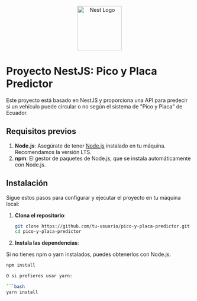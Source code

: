 <p align="center">
  <a href="http://nestjs.com/" target="blank"><img src="https://nestjs.com/img/logo-small.svg" width="120" alt="Nest Logo" /></a>
</p>


# Proyecto NestJS: Pico y Placa Predictor

Este proyecto está basado en NestJS y proporciona una API para predecir si un vehículo puede circular o no según el sistema de "Pico y Placa" de Ecuador.

## Requisitos previos

1. **Node.js**: Asegúrate de tener [Node.js](https://nodejs.org/) instalado en tu máquina. Recomendamos la versión LTS.
2. **npm**: El gestor de paquetes de Node.js, que se instala automáticamente con Node.js.

## Instalación

Sigue estos pasos para configurar y ejecutar el proyecto en tu máquina local:

1. **Clona el repositorio**:
   ```bash
   git clone https://github.com/tu-usuario/pico-y-placa-predictor.git
   cd pico-y-placa-predictor

2. **Instala las dependencias**:

Si no tienes npm o yarn instalados, puedes obtenerlos con Node.js.

  ```bash
  npm install

O si prefieres usar yarn:

```bash
yarn install
